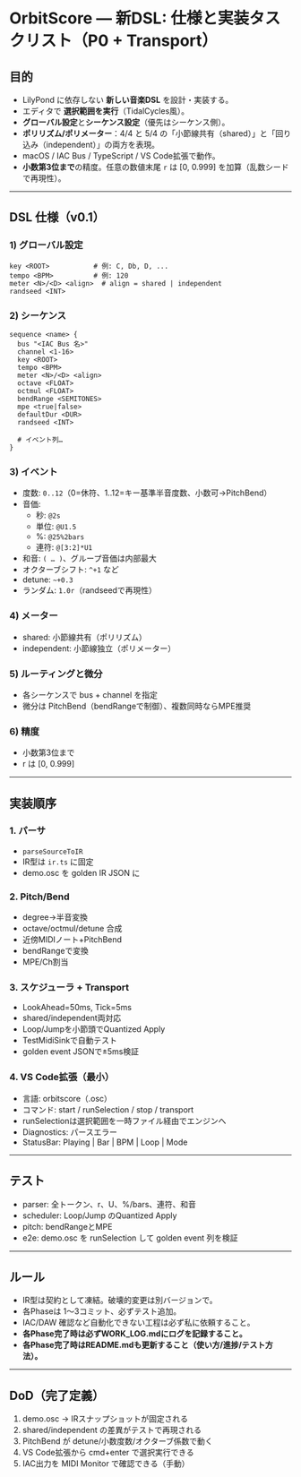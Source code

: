 # OrbitScore — 新DSL: 仕様と実装タスクリスト（P0 + Transport）

## 目的

- LilyPond に依存しない **新しい音楽DSL** を設計・実装する。
- エディタで **選択範囲を実行**（TidalCycles風）。
- **グローバル設定**と**シーケンス設定**（優先はシーケンス側）。
- **ポリリズム/ポリメーター**：4/4 と 5/4 の「小節線共有（shared）」と「回り込み（independent）」の両方を表現。
- macOS / IAC Bus / TypeScript / VS Code拡張で動作。
- **小数第3位まで**の精度。任意の数値末尾 `r` は [0, 0.999] を加算（乱数シードで再現性）。

---

## DSL 仕様（v0.1）

### 1) グローバル設定

```
key <ROOT>           # 例: C, Db, D, ...
tempo <BPM>          # 例: 120
meter <N>/<D> <align>  # align = shared | independent
randseed <INT>
```

### 2) シーケンス

```
sequence <name> {
  bus "<IAC Bus 名>"
  channel <1-16>
  key <ROOT>
  tempo <BPM>
  meter <N>/<D> <align>
  octave <FLOAT>
  octmul <FLOAT>
  bendRange <SEMITONES>
  mpe <true|false>
  defaultDur <DUR>
  randseed <INT>

  # イベント列…
}
```

### 3) イベント

- 度数: `0..12`（0=休符、1..12=キー基準半音度数、小数可→PitchBend）
- 音価:
  - 秒: `@2s`
  - 単位: `@U1.5`
  - %: `@25%2bars`
  - 連符: `@[3:2]*U1`
- 和音: `( … )`、グループ音価は内部最大
- オクターブシフト: `^+1` など
- detune: `~+0.3`
- ランダム: `1.0r`（randseedで再現性）

### 4) メーター

- shared: 小節線共有（ポリリズム）
- independent: 小節線独立（ポリメーター）

### 5) ルーティングと微分

- 各シーケンスで bus + channel を指定
- 微分は PitchBend（bendRangeで制御）、複数同時ならMPE推奨

### 6) 精度

- 小数第3位まで
- r は [0, 0.999]

---

## 実装順序

### 1. パーサ

- `parseSourceToIR`
- IR型は `ir.ts` に固定
- demo.osc を golden IR JSON に

### 2. Pitch/Bend

- degree→半音変換
- octave/octmul/detune 合成
- 近傍MIDIノート+PitchBend
- bendRangeで変換
- MPE/Ch割当

### 3. スケジューラ + Transport

- LookAhead=50ms, Tick=5ms
- shared/independent両対応
- Loop/Jumpを小節頭でQuantized Apply
- TestMidiSinkで自動テスト
- golden event JSONで±5ms検証

### 4. VS Code拡張（最小）

- 言語: orbitscore（.osc）
- コマンド: start / runSelection / stop / transport
- runSelectionは選択範囲を一時ファイル経由でエンジンへ
- Diagnostics: パースエラー
- StatusBar: Playing | Bar | BPM | Loop | Mode

---

## テスト

- parser: 全トークン、r、U、%/bars、連符、和音
- scheduler: Loop/Jump のQuantized Apply
- pitch: bendRangeとMPE
- e2e: demo.osc を runSelection して golden event 列を検証

---

## ルール

- IR型は契約として凍結。破壊的変更は別バージョンで。
- 各Phaseは 1〜3コミット、必ずテスト追加。
- IAC/DAW 確認など自動化できない工程は必ず私に依頼すること。
- **各Phase完了時は必ずWORK_LOG.mdにログを記録すること。**
- **各Phase完了時はREADME.mdも更新すること（使い方/進捗/テスト方法）。**

---

## DoD（完了定義）

1. demo.osc → IRスナップショットが固定される
2. shared/independent の差異がテストで再現される
3. PitchBend が detune/小数度数/オクターブ係数で動く
4. VS Code拡張から cmd+enter で選択実行できる
5. IAC出力を MIDI Monitor で確認できる（手動）
